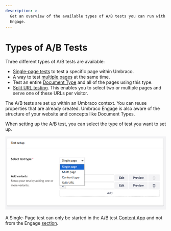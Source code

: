 ```yaml
---
description: >-
  Get an overview of the available types of A/B tests you can run with Umbraco
  Engage.
---
```


# Types of A/B Tests

Three different types of A/B tests are available:

* [Single-page tests](single-page-ab-test.md) to test a specific page within Umbraco.
* A way to test [multiple pages](multiple-pages-test.md) at the same time.
* Test an entire [Document Type](document-type-test.md) and all of the pages using this type.
* [Split URL testing](split-url-test.md). This enables you to select two or multiple pages and serve one of these URLs per visitor.

The A/B tests are set up within an Umbraco context. You can reuse properties that are already created. Umbraco Engage is also aware of the structure of your website and concepts like Document Types.

When setting up the A/B test, you can select the type of test you want to set up.

![When you set up an A/B test you have to choose which type of test you want to use.](../../../.gitbook/assets/ABTest-SetupTest-v16.png)

A Single-Page test can only be started in the A/B test [Content App](../../introduction/content-apps.md) and not from the Engage [section](../../introduction/the-umbraco-engage-section.md).
